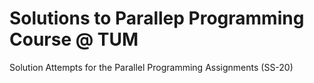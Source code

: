 # Solutions to Parallep Programming Course @ TUM

Solution Attempts for the Parallel Programming Assignments (SS-20)
